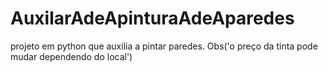 # AuxilarAdeApinturaAdeAparedes
projeto em python que auxilia a pintar paredes. Obs('o preço da tinta pode mudar dependendo do local')
